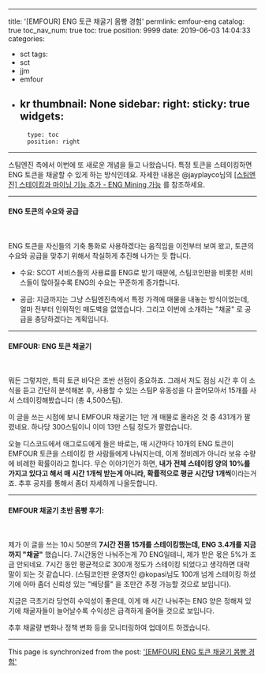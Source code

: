 
---
title: '[EMFOUR] ENG 토큰 채굴기 몸빵 경험'
permlink: emfour-eng
catalog: true
toc_nav_num: true
toc: true
position: 9999
date: 2019-06-03 14:04:33
categories:
- sct
tags:
- sct
- jjm
- emfour
- kr
thumbnail: None
sidebar:
    right:
        sticky: true
widgets:
    -
        type: toc
        position: right
---


스팀엔진 측에서 이번에 또 새로운 개념을 들고 나왔습니다. 특정 토큰을 스테이킹하면 ENG 토큰을 채굴할 수 있게 하는 방식인데요. 자세한 내용은 @jayplayco님의 [[스팀엔진] 스테이킹과 마이닝 기능 추가 - ENG Mining 가능](https://steemit.com/sct/@jayplayco/eng-mining) 를 참조하세요.

---

#### ENG 토큰의 수요와 공급
<br>

ENG 토큰을 자신들의 기축 통화로 사용하겠다는 움직임을 이전부터 보여 왔고, 토큰의 수요와 공급을 맞추기 위해서 착실하게 추진해 나가는 듯 합니다. 

* 수요: SCOT 서비스들의 사용료를 ENG로 받기 때문에, 스팀코인판을 비롯한 서비스들이 많아질수록 ENG의 수요는 꾸준하게 증가합니다.

* 공급: 지금까지는 그냥 스팀엔진측에서 특정 가격에 매물을 내놓는 방식이었는데, 얼마 전부터 인위적인 매도벽을 없앴습니다. 그리고 이번에 소개하는 "채굴" 로 공급을 충당하겠다는 계획입니다.

---


#### EMFOUR: ENG 토큰 채굴기
<br>

뭐든 그렇지만, 특히 토큰 바닥은 초반 선점이 중요하죠. 그래서 저도 점심 시간 후 이 소식을 듣고 간단히 분석해본 후, 사용할 수 있는 스팀P 유동성을 다 끌어모아서 15개를 사서 스테이킹해봤습니다 (총 4,500스팀).

이 글을 쓰는 시점에 보니 EMFOUR 채굴기는 1만 개 매물로 올라온 것 중 431개가 팔렸네요. 하나당 300스팀이니 이미 13만 스팀 정도가 팔렸습니다.

오늘 디스코드에서 애그로드에게 들은 바로는, 매 시간마다 10개의 ENG 토큰이 EMFOUR 토큰을 스테이킹 한 사람들에게 나눠지는데, 이게 정비례가 아니라 보유 수량에 비례한 확률이라고 합니다.  무슨 이야기인가 하면, **내가 전체 스테이킹 양의 10%를 가지고 있다고 해서 매 시간 1개씩 받는게 아니라, 확률적으로 평균 시간당 1개씩**이라는거죠. 추후 공지를 통해서 좀더 자세하게 나올듯합니다.

---

#### EMFOUR 채굴기 초반 몸빵 후기:
<br>

제가 이 글을 쓰는 10시 50분의 **7시간 전쯤 15개를 스테이킹했는데, ENG 3.4개를 지금까지 "채굴"** 했습니다. 7시간동안 나눠주는게 70 ENG일테니, 제가 받은 몫은 5%가 조금 안되네요. 7시간 동안 평균적으로 300개 정도가 스테이킹 되었다고 생각하면 대략 말이 되는 것 같습니다. (스팀코인판 운영자인 @kopasi님도 100개 넘게 스테이킹 하셨기에 아마 좀더 신뢰성 있는 "배당률" 을 조만간 추정 가능할 것으로 보입니다).

지금은 극초기라 당연히 수익성이 좋은데, 이게 매 시간 나눠주는 ENG 양은 정해져 있기에 채굴자들이 늘어날수록 수익성은 급격하게 줄어들 것으로 보입니다. 

추후 채굴량 변화나 정책 변화 등을 모니터링하여 업데이트 하겠습니다.

- - -

This page is synchronized from the post: ['[EMFOUR] ENG 토큰 채굴기 몸빵 경험'](https://steemit.com/@glory7/emfour-eng)
